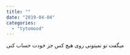 ```yaml
---
title: ""
date: "2019-04-04"
categories: 
  - "tytomood"
---
```


میگفت تو نمیتونی روی هیچ کس جز خودت حساب کنی
